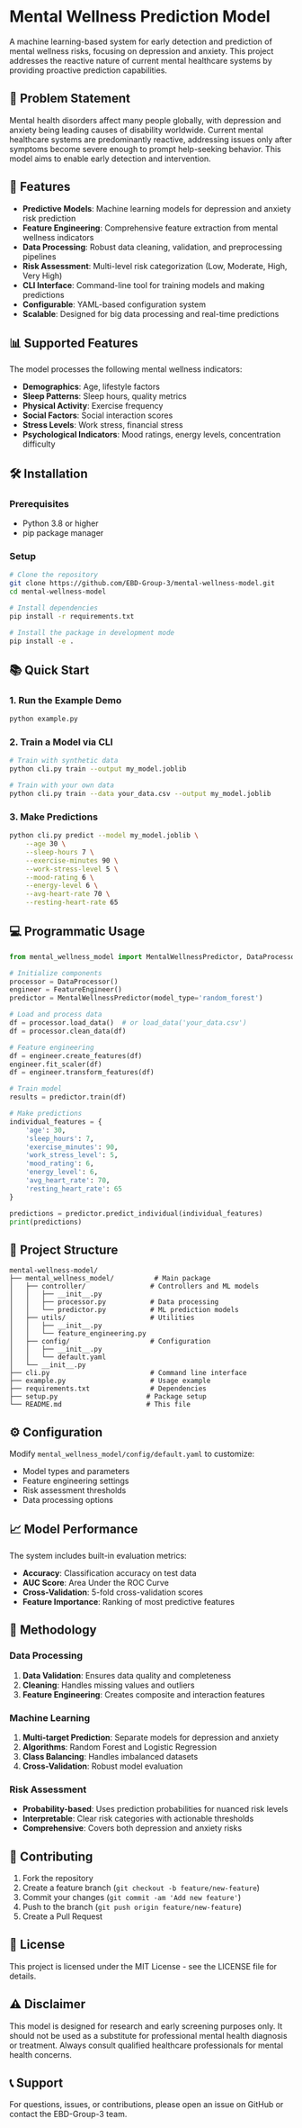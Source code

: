 # Mental Wellness Prediction Model

A machine learning-based system for early detection and prediction of mental wellness risks, focusing on depression and anxiety. This project addresses the reactive nature of current mental healthcare systems by providing proactive prediction capabilities.

## 🎯 Problem Statement

Mental health disorders affect many people globally, with depression and anxiety being leading causes of disability worldwide. Current mental healthcare systems are predominantly reactive, addressing issues only after symptoms become severe enough to prompt help-seeking behavior. This model aims to enable early detection and intervention.

## 🚀 Features

- **Predictive Models**: Machine learning models for depression and anxiety risk prediction
- **Feature Engineering**: Comprehensive feature extraction from mental wellness indicators
- **Data Processing**: Robust data cleaning, validation, and preprocessing pipelines
- **Risk Assessment**: Multi-level risk categorization (Low, Moderate, High, Very High)
- **CLI Interface**: Command-line tool for training models and making predictions
- **Configurable**: YAML-based configuration system
- **Scalable**: Designed for big data processing and real-time predictions

## 📊 Supported Features

The model processes the following mental wellness indicators:

- **Demographics**: Age, lifestyle factors
- **Sleep Patterns**: Sleep hours, quality metrics
- **Physical Activity**: Exercise frequency
- **Social Factors**: Social interaction scores
- **Stress Levels**: Work stress, financial stress
- **Psychological Indicators**: Mood ratings, energy levels, concentration difficulty

## 🛠️ Installation

### Prerequisites
- Python 3.8 or higher
- pip package manager

### Setup
```bash
# Clone the repository
git clone https://github.com/EBD-Group-3/mental-wellness-model.git
cd mental-wellness-model

# Install dependencies
pip install -r requirements.txt

# Install the package in development mode
pip install -e .
```

## 📚 Quick Start

### 1. Run the Example Demo
```bash
python example.py
```

### 2. Train a Model via CLI
```bash
# Train with synthetic data
python cli.py train --output my_model.joblib

# Train with your own data
python cli.py train --data your_data.csv --output my_model.joblib
```

### 3. Make Predictions
```bash
python cli.py predict --model my_model.joblib \
    --age 30 \
    --sleep-hours 7 \
    --exercise-minutes 90 \
    --work-stress-level 5 \
    --mood-rating 6 \
    --energy-level 6 \
    --avg-heart-rate 70 \
    --resting-heart-rate 65
```

## 💻 Programmatic Usage

```python
from mental_wellness_model import MentalWellnessPredictor, DataProcessor, FeatureEngineer

# Initialize components
processor = DataProcessor()
engineer = FeatureEngineer()
predictor = MentalWellnessPredictor(model_type='random_forest')

# Load and process data
df = processor.load_data()  # or load_data('your_data.csv')
df = processor.clean_data(df)

# Feature engineering
df = engineer.create_features(df)
engineer.fit_scaler(df)
df = engineer.transform_features(df)

# Train model
results = predictor.train(df)

# Make predictions
individual_features = {
    'age': 30,
    'sleep_hours': 7,
    'exercise_minutes': 90,
    'work_stress_level': 5,
    'mood_rating': 6,
    'energy_level': 6,
    'avg_heart_rate': 70,
    'resting_heart_rate': 65
}

predictions = predictor.predict_individual(individual_features)
print(predictions)
```

## 📁 Project Structure

```
mental-wellness-model/
├── mental_wellness_model/          # Main package
│   ├── controller/                # Controllers and ML models
│   │   ├── __init__.py
│   │   ├── processor.py           # Data processing
│   │   └── predictor.py           # ML prediction models
│   ├── utils/                     # Utilities
│   │   ├── __init__.py
│   │   └── feature_engineering.py
│   ├── config/                    # Configuration
│   │   ├── __init__.py
│   │   └── default.yaml
│   └── __init__.py
├── cli.py                         # Command line interface
├── example.py                     # Usage example
├── requirements.txt               # Dependencies
├── setup.py                      # Package setup
└── README.md                     # This file
```

## ⚙️ Configuration

Modify `mental_wellness_model/config/default.yaml` to customize:

- Model types and parameters
- Feature engineering settings
- Risk assessment thresholds
- Data processing options

## 📈 Model Performance

The system includes built-in evaluation metrics:

- **Accuracy**: Classification accuracy on test data
- **AUC Score**: Area Under the ROC Curve
- **Cross-Validation**: 5-fold cross-validation scores
- **Feature Importance**: Ranking of most predictive features

## 🔬 Methodology

### Data Processing
1. **Data Validation**: Ensures data quality and completeness
2. **Cleaning**: Handles missing values and outliers
3. **Feature Engineering**: Creates composite and interaction features

### Machine Learning
1. **Multi-target Prediction**: Separate models for depression and anxiety
2. **Algorithms**: Random Forest and Logistic Regression
3. **Class Balancing**: Handles imbalanced datasets
4. **Cross-Validation**: Robust model evaluation

### Risk Assessment
- **Probability-based**: Uses prediction probabilities for nuanced risk levels
- **Interpretable**: Clear risk categories with actionable thresholds
- **Comprehensive**: Covers both depression and anxiety risks

## 🤝 Contributing

1. Fork the repository
2. Create a feature branch (`git checkout -b feature/new-feature`)
3. Commit your changes (`git commit -am 'Add new feature'`)
4. Push to the branch (`git push origin feature/new-feature`)
5. Create a Pull Request

## 📄 License

This project is licensed under the MIT License - see the LICENSE file for details.

## ⚠️ Disclaimer

This model is designed for research and early screening purposes only. It should not be used as a substitute for professional mental health diagnosis or treatment. Always consult qualified healthcare professionals for mental health concerns.

## 📞 Support

For questions, issues, or contributions, please open an issue on GitHub or contact the EBD-Group-3 team.
